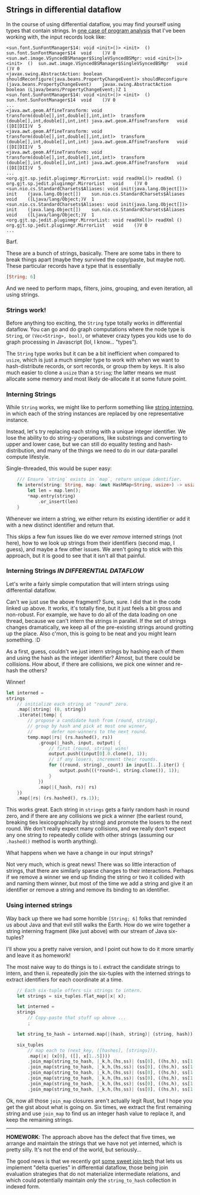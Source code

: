 ## Strings in differential dataflow

In the course of using differential dataflow, you may find yourself using types that contain strings. In [one case of program analysis](https://github.com/frankmcsherry/differential-dataflow/tree/master/doop) that I've been working with, the input records look like:

```
<sun.font.SunFontManager$14: void <init>()> <init>  ()  sun.font.SunFontManager$14  void    ()V 0
<sun.awt.image.VSyncedBSManager$SingleVSyncedBSMgr: void <init>()>  <init>  ()  sun.awt.image.VSyncedBSManager$SingleVSyncedBSMgr   void    ()V 0
<javax.swing.AbstractAction: boolean shouldReconfigure(java.beans.PropertyChangeEvent)> shouldReconfigure   (java.beans.PropertyChangeEvent)    javax.swing.AbstractAction  boolean (Ljava/beans/PropertyChangeEvent;)Z 1
<sun.font.SunFontManager$14: void <init>()> <init>  ()  sun.font.SunFontManager$14  void    ()V 0
...
<java.awt.geom.AffineTransform: void transform(double[],int,double[],int,int)>  transform   (double[],int,double[],int,int) java.awt.geom.AffineTransform   void    ([DI[DII)V  5
<java.awt.geom.AffineTransform: void transform(double[],int,double[],int,int)>  transform   (double[],int,double[],int,int) java.awt.geom.AffineTransform   void    ([DI[DII)V  5
<java.awt.geom.AffineTransform: void transform(double[],int,double[],int,int)>  transform   (double[],int,double[],int,int) java.awt.geom.AffineTransform   void    ([DI[DII)V  5
...
<org.gjt.sp.jedit.pluginmgr.MirrorList: void readXml()> readXml ()  org.gjt.sp.jedit.pluginmgr.MirrorList   void    ()V 0
<sun.nio.cs.StandardCharsets$Aliases: void init(java.lang.Object[])>    init    (java.lang.Object[])    sun.nio.cs.StandardCharsets$Aliases void    ([Ljava/lang/Object;)V  1
<sun.nio.cs.StandardCharsets$Aliases: void init(java.lang.Object[])>    init    (java.lang.Object[])    sun.nio.cs.StandardCharsets$Aliases void    ([Ljava/lang/Object;)V  1
<org.gjt.sp.jedit.pluginmgr.MirrorList: void readXml()> readXml ()  org.gjt.sp.jedit.pluginmgr.MirrorList   void    ()V 0
...
```

Barf.

These are a bunch of strings, basically. There are some tabs in there to break things apart (maybe they survived the copy/paste, but maybe not). These particular records have a type that is essentially

```rust
[String; 6]
```

And we need to perform maps, filters, joins, grouping, and even iteration, all using strings.

### Strings work!

Before anything too exciting, the `String` type totally works in differential dataflow. You can go and do graph computations where the node type is `String`, or `(Vec<String>, bool)`, or whatever crazy types you kids use to do graph processing in Javascript (lol, I know... "types").

The `String` type works but it can be a bit inefficient when compared to `usize`, which is just a much simpler type to work with when we want to hash-distribute records, or sort records, or group them by keys. It is also much easier to clone a `usize` than a `String`; the latter means we must allocate some memory and most likely de-allocate it at some future point.

### Interning Strings

While `String` works, we might like to perform something like [string interning](https://en.wikipedia.org/wiki/String_interning), in which each of the string instances are replaced by one representative instance.

Instead, let's try replacing each string with a unique integer identifier. We lose the ability to do string-y operations, like substrings and converting to upper and lower case, but we can still do equality testing and hash-distribution, and many of the things we need to do in our data-parallel compute lifestyle.

Single-threaded, this would be super easy:

```rust
    /// Ensure `string` exists in `map`, return unique identifier.
    fn intern(string: String, map: &mut HashMap<String, usize>) -> usize {
        let len = map.len();
        *map.entry(string)
            .or_insert(len)
    }
```

Whenever we intern a string, we either return its existing identifier or add it with a new distinct identifier and return that.

This skips a few fun issues like do we ever *remove* interned strings (not here), how to we look up strings from their identifiers (second map, I guess), and maybe a few other issues. We aren't going to stick with this approach, but it is good to see that it isn't all that painful.

### Interning Strings *IN DIFFERENTIAL DATAFLOW*

Let's write a fairly simple computation that will intern strings using differential dataflow.

Can't we just use the above fragment? Sure, sure. I did that in the code linked up above. It works, it's totally fine, but it just feels a bit gross and non-robust. For example, we have to do all of the data loading on one thread, because we can't intern the strings in parallel. If the set of strings changes dramatically, we keep all of the pre-existing strings around grotting up the place. Also c'mon, this is going to be neat and you might learn something. :D

As a first, guess, couldn't we just intern strings by hashing each of them and using the hash as the integer identifier? Almost, but there could be collisions. How about, if there are collisions, we pick one winner and re-hash the others?

Winner!

```rust
let interned =
strings
    // initialize each string at "round" zero.
    .map(|string| (0, string))
    .iterate(|temp| {
        // propose a candidate hash from (round, string),
        // group by hash and pick at most one winner,
        //       defer non-winners to the next round.
        temp.map(|rs| (rs.hashed(), rs))
            .group(|_hash, input, output| {
                // first (round, string) wins!
                output.push((input[0].0.clone(), 1));
                // if any losers, increment their rounds.
                for ((round, string),_count) in input[1..].iter() {
                    output.push(((*round+1, string.clone()), 1));
                }
            })
            .map(|(_hash, rs)| rs)
    })
    .map(|rs| (rs.hashed(), rs.1));
```

This works great. Each string in `strings` gets a fairly random hash in round zero, and if there are any collisions we pick a winner (the earliest round, breaking ties lexicographically by string) and promote the losers to the next round. We don't really expect many collisions, and we really don't expect any one string to repeatedly collide with other strings (assuming our `.hashed()` method is worth anything).

What happens when we have a change in our input strings?

Not very much, which is great news! There was so little interaction of strings, that there are similarly sparse changes to their interactions. Perhaps if we remove a winner we end up finding the string or two it collided with and naming them winner, but most of the time we add a string and give it an identifier or remove a string and remove its binding to an identifier.

### Using interned strings

Way back up there we had some horrible `[String; 6]` folks that reminded us about Java and that evil still walks the Earth. How do we wire together a string interning fragment (like just above) with our stream of Java six-tuples?

I'll show you a pretty naive version, and I point out how to do it more smartly and leave it as homework!

The most naive way to do things is to i. extract the candidate strings to intern, and then ii. repeatedly join the six-tuples with the interned strings to extract identifiers for each coordinate at a time.

```rust
    // Each six-tuple offers six strings to intern.
    let strings = six_tuples.flat_map(|x| x);

    let interned =
    strings
        // Copy-paste that stuff up above ...
        ;

    let string_to_hash = interned.map(|(hash, string)| (string, hash));

    six_tuples
        // map each to (next_key, ([hashes], [strings])).
        .map(|x| (x[0], ([], x[1..5])))
        .join_map(string_to_hash, |_k,h,(hs,ss)| (ss[0], ((hs,h), ss[1..6])))
        .join_map(string_to_hash, |_k,h,(hs,ss)| (ss[0], ((hs,h), ss[1..5])))
        .join_map(string_to_hash, |_k,h,(hs,ss)| (ss[0], ((hs,h), ss[1..4])))
        .join_map(string_to_hash, |_k,h,(hs,ss)| (ss[0], ((hs,h), ss[1..3])))
        .join_map(string_to_hash, |_k,h,(hs,ss)| (ss[0], ((hs,h), ss[1..2])))
        .join_map(string_to_hash, |_k,h,(hs,ss)| (ss[0], ((hs,h), ss[1..1])))
```

Ok, now all those `join_map` closures aren't actually legit Rust, but I hope you get the gist about what is going on. Six times, we extract the first remaining string and use `join_map` to find us an integer hash value to replace it, and keep the remaining strings.

---

**HOMEWORK**: The approach above has the defect that five times, we arrange and maintain the strings that we have not yet interned, which is pretty silly. It's not the end of the world, but seriously...

The good news is that we recently got [some sweet join tech](https://github.com/frankmcsherry/differential-dataflow/tree/master/dogsdogsdogs) that lets us implement "delta queries" in differential dataflow, those being join evaluation strategies that do not materialize intermediate relations, and which could potentially maintain *only* the `string_to_hash` collection in indexed form.